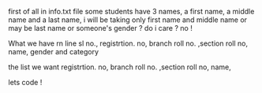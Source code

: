 first of all in info.txt file some students have 3 names, a first name, a middle name and a last name, i will be taking only first name and middle name or may be last name or someone's gender ? do i care ? no !

What we have rn
line sl no., registrtion. no, branch roll no. ,section roll no, name, gender and category

the list we want
registrtion. no, branch roll no. ,section roll no, name,

lets code !
